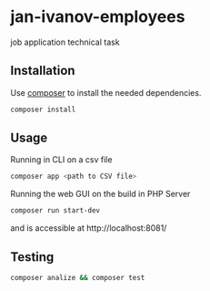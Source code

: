 # jan-ivanov-employees
job application technical task

## Installation

Use [composer](https://getcomposer.org/) to install the needed dependencies.

```bash
composer install
```

## Usage

Running in CLI on a csv file
```bash
composer app <path to CSV file>
```

Running the web GUI on the build in PHP Server
```bash
composer run start-dev
```
and is accessible at http://localhost:8081/

## Testing

```bash
composer analize && composer test
```